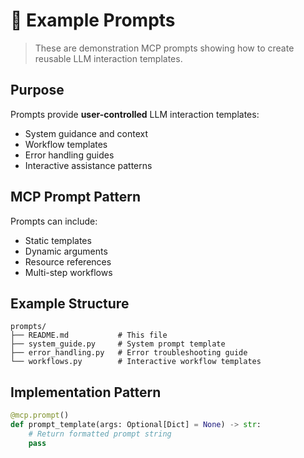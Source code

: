 # 💬 Example Prompts

> These are demonstration MCP prompts showing how to create reusable LLM interaction templates.

## Purpose

Prompts provide **user-controlled** LLM interaction templates:
- System guidance and context
- Workflow templates  
- Error handling guides
- Interactive assistance patterns

## MCP Prompt Pattern

Prompts can include:
- Static templates
- Dynamic arguments
- Resource references
- Multi-step workflows

## Example Structure

```
prompts/
├── README.md           # This file
├── system_guide.py     # System prompt template
├── error_handling.py   # Error troubleshooting guide
└── workflows.py        # Interactive workflow templates
```

## Implementation Pattern

```python
@mcp.prompt()
def prompt_template(args: Optional[Dict] = None) -> str:
    # Return formatted prompt string
    pass
```